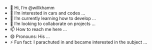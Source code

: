 - 👋 Hi, I’m @willkhamm
- 👀 I’m interested in cars and codes ...
- 🌱 I’m currently learning how to develop ...
- 💞️ I’m looking to collaborate on projects ...
- 📫 How to reach me here ...
- 😄 Pronouns: His ...
- ⚡ Fun fact: I parachuted in and became interested in the subject ...

<!---
willkhamm/willkhamm is a ✨ special ✨ repository because its `README.md` (this file) appears on your GitHub profile.
You can click the Preview link to take a look at your changes.
--->

